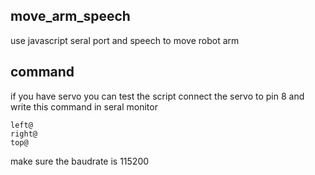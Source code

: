 ## move_arm_speech


use javascript seral port and speech to move robot arm


## command 

if you have servo you can test the script connect the servo to pin 8 and write this command in seral monitor 


```
left@
right@
top@
```

make sure the baudrate is 115200
